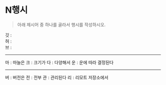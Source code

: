 # N행시
> 아래 제시어 중 하나를 골라서 행시를 작성하시오.

깃 :  
허 :  
브 :  

---

마 :  마늘은
크 :  크기가
다 :  다양해서
운 :  운에 따라 결정된다

---

버 :  버전은
전 :  전부
관 :  관리된다
리 :  리모트 저장소에서
